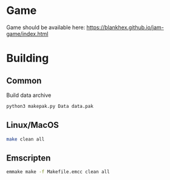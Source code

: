 # Game

Game should be available here: https://blankhex.github.io/jam-game/index.html

# Building

## Common

Build data archive

```sh
python3 makepak.py Data data.pak
```

## Linux/MacOS
 
```sh
make clean all
```

## Emscripten

```sh
emmake make -f Makefile.emcc clean all
```